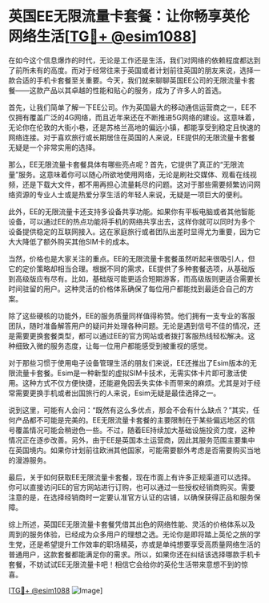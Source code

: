 # 英国EE无限流量卡套餐：让你畅享英伦网络生活[[TG💪+ @esim1088](https://t.me/s/esim1088)]

在如今这个信息爆炸的时代，无论是工作还是生活，我们对网络的依赖程度都达到了前所未有的高度。而对于经常往来于英国或者计划前往英国的朋友来说，选择一款合适的手机卡套餐至关重要。今天，我们就来聊聊英国EE公司的无限流量卡套餐——这款产品以其卓越的性能和贴心的服务，成为了许多人的首选。

首先，让我们简单了解一下EE公司。作为英国最大的移动通信运营商之一，EE不仅拥有覆盖广泛的4G网络，而且近年来还在不断推进5G网络的建设。这意味着，无论你在伦敦的大街小巷，还是苏格兰高地的偏远小镇，都能享受到稳定且快速的网络连接。对于喜欢旅行或长期居住在英国的人来说，EE提供的无限流量卡套餐无疑是一个非常实用的选择。

那么，EE无限流量卡套餐具体有哪些亮点呢？首先，它提供了真正的“无限流量”服务。这意味着你可以随心所欲地使用网络，无论是刷社交媒体、观看在线视频，还是下载大文件，都不用再担心流量耗尽的问题。这对于那些需要频繁访问网络资源的专业人士或是热爱分享生活的年轻人来说，无疑是一项巨大的便利。

此外，EE的无限流量卡还支持多设备共享功能。如果你有平板电脑或者其他智能设备，可以通过EE的热点功能将手机的网络共享出去，这样你就可以同时为多个设备提供稳定的互联网接入。这在家庭旅行或者团队出差时显得尤为重要，因为它大大降低了额外购买其他SIM卡的成本。

当然，价格也是大家关注的重点。EE的无限流量卡套餐虽然听起来很吸引人，但它的定价策略却相当合理。根据不同的需求，EE提供了多种套餐选项，从基础版到高级版应有尽有。比如，基础版可能更适合短期游客，而高级版则更适合需要长时间驻留的用户。这种灵活的价格体系确保了每位用户都能找到最适合自己的方案。

除了这些硬核的功能外，EE的服务质量同样值得称赞。他们拥有一支专业的客服团队，随时准备解答用户的疑问并处理各种问题。无论是遇到信号不佳的情况，还是需要更换套餐类型，都可以通过EE的官方网站或者拨打客服热线轻松解决。这种细致入微的服务态度，让每一位用户都能感受到被重视的感觉。

对于那些习惯于使用电子设备管理生活的朋友们来说，EE还推出了Esim版本的无限流量卡套餐。Esim是一种新型的虚拟SIM卡技术，无需实体卡片即可激活使用。这种方式不仅方便快捷，还能避免因丢失实体卡而带来的麻烦。尤其是对于经常需要更换手机或者出国旅行的人来说，Esim无疑是最佳选择之一。

说到这里，可能有人会问：“既然有这么多优点，那会不会有什么缺点？”其实，任何产品都不可能是完美的。EE无限流量卡套餐的主要限制在于某些偏远地区的信号覆盖情况可能会稍逊色一些。不过，随着EE持续加大基础设施投资力度，这种情况正在逐步改善。另外，由于EE是英国本土运营商，因此其服务范围主要集中在英国境内。如果你计划前往欧洲其他国家，可能需要额外考虑是否需要购买当地的漫游服务。

最后，关于如何获取EE无限流量卡套餐，现在市面上有许多正规渠道可以选择。你可以直接访问EE的官方网站进行订购，也可以通过一些授权经销商购买。需要注意的是，在选择经销商时一定要认准官方认证的店铺，以确保获得正品和服务保障。

综上所述，英国EE无限流量卡套餐凭借其出色的网络性能、灵活的价格体系以及周到的服务体验，已经成为众多用户的理想之选。无论你是即将踏上英伦之旅的学生党，还是希望提升工作效率的职场精英，亦或是单纯想要享受高质量网络生活的普通用户，这款套餐都能满足你的需求。所以，如果你还在纠结该选择哪款手机卡套餐，不妨试试EE无限流量卡吧！相信它会给你的英伦生活带来意想不到的惊喜。

[[TG💪+ @esim1088](https://t.me/s/esim1088) ![Image](https://i.postimg.cc/4NQfJmqS/Snipaste-2025-05-13-00-14-12.png)]